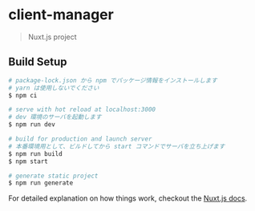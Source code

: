# client-manager

> Nuxt.js project

## Build Setup

``` bash
# package-lock.json から npm でパッケージ情報をインストールします
# yarn は使用しないでください
$ npm ci

# serve with hot reload at localhost:3000
# dev 環境のサーバを起動します
$ npm run dev

# build for production and launch server
# 本番環境用として、ビルドしてから start コマンドでサーバを立ち上げます
$ npm run build
$ npm start

# generate static project
$ npm run generate
```

For detailed explanation on how things work, checkout the [Nuxt.js docs](https://github.com/nuxt/nuxt.js).

